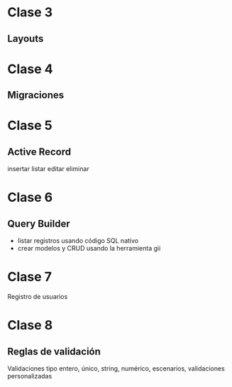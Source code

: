 Clase 3
=======

Layouts
-------

Clase 4
=======

Migraciones
-----------

Clase 5
=======

Active Record
-------------
 insertar
 listar
 editar
 eliminar
 
Clase 6
=======

Query Builder
-------------

- listar registros usando código SQL nativo
- crear modelos y CRUD usando la herramienta gii

Clase 7
=======

Registro de usuarios

Clase 8
=======

Reglas de validación
--------------------

Validaciones tipo entero, único, string, numérico, escenarios, validaciones personalizadas